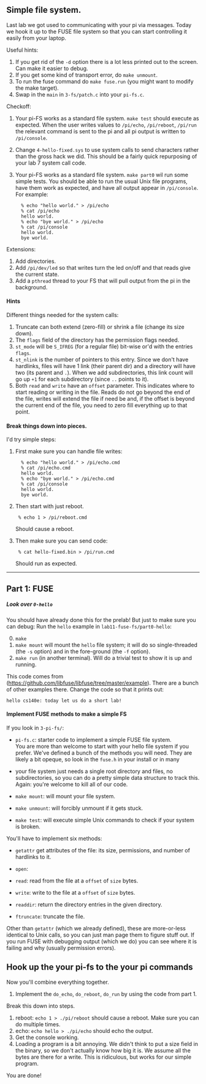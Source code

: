 ## Simple file system.

Last lab we got used to communicating with your pi via messages.  Today 
we hook it up to the FUSE file system so that you can start controlling it
easily from your laptop.

Useful hints:
  1. If you get rid of the `-d` option there is a lot less printed out to the 
     screen.  Can make it easier to debug.
  2. If you get some kind of transport error, do `make unmount`.
  3. To run the fuse command do `make fuse.run` (you might want to modify
     the make target).
  4. Swap in the `main` in `3-fs/patch.c` into your `pi-fs.c`.

Checkoff:

  1.  Your pi-FS works as a standard file system.  `make test` should
      execute as expected.  When the user writes values to `/pi/echo`,
      `/pi/reboot`, `/pi/run` the relevant command is sent to the pi
      and all pi output is written to `/pi/console`.

  2. Change `4-hello-fixed.sys` to use system calls to send characters
     rather than the gross hack we did.  This should be a fairly quick
     repurposing of your lab 7 system call code.


  2. Your pi-FS works as a standard file system.  `make part0` wil
  run some simple tests.  You should be able to run the usual
  Unix file programs, have them work as expected, and have all
  output appear in `/pi/console`.  For example:

           % echo "hello world." > /pi/echo
           % cat /pi/echo
           hello world.
           % echo "bye world." > /pi/echo
           % cat /pi/console
           hello world.
           bye world.

Extensions:

   1. Add directories.
   2. Add `/pi/dev/led` so that writes turn the led on/off and that
   reads give the current state.
   3. Add a `pthread` thread to your FS that will pull output from
   the pi in the background.

#### Hints

Different things needed for the system calls:
   1. Truncate can both extend (zero-fill) or shrink a file (change its size down).
   2. The `flags` field of the directory has the permission flags needed.
   3. `st_mode` will be `S_IFREG` (for a regular file) bit-wise or'd with 
      the entries `flags`.
   4. `st_nlink` is the number of pointers to this entry.  Since we don't have
      hardlinks, files will have 1 link (their parent dir) and a directory
      will have two (its parent and `.`).  When we add subdirectories, this 
      link count will go up `+1` for each subdirectory (since `..` points to it). 
   5. Both `read` and `write` have an `offset` parameter.  This indicates where
      to start reading or writing in the file.  Reads do not go beyond the end
      of the file, writes will extend the file if need be and, if 
      the offset is beyond the current end of the file, you need
      to zero fill everything up to that point.
  
#### Break things down into pieces.

I'd try simple steps:

  1. First make sure you can handle file writes:

           % echo "hello world." > /pi/echo.cmd
           % cat /pi/echo.cmd
           hello world.
           % echo "bye world." > /pi/echo.cmd
           % cat /pi/console
           hello world.
           bye world.

   2. Then start with just reboot.

           % echo 1 > /pi/reboot.cmd

      Should cause a reboot.

   3. Then make sure you can send code:
   
           % cat hello-fixed.bin > /pi/run.cmd

      Should run as expected.

----------------------------------------------------------------------
## Part 1: FUSE

##### Look over `0-hello`

You should have already done this for the prelab!  But just to make sure you can 
debug: Run the `hello` example in `lab11-fuse-fs/part0-hello`:

  0. `make`
  1. `make mount` will mount the `hello` file system; it will do so
  single-threaded (the `-s` option) and in the fore-ground (the `-f`
  option).  
  2. `make run` (in another terminal).  Will do a trivial test to show
  it is up and running.

This code comes from (https://github.com/libfuse/libfuse/tree/master/example).
There are a bunch of other examples there.  Change the code so
that it prints out:

    hello cs140e: today let us do a short lab!

#### Implement FUSE methods to make a simple FS 

If you look in `3-pi-fs/`:

  - `pi-fs.c`: starter code to implement a simple FUSE file system.  
     You are more than welcome to start with your hello file system if
     you prefer.  We've defined a bunch of the methods you will need.
     They are likely a bit opeque, so look in the `fuse.h` in your 
     install or in many 

  - your file system just needs a single root directory and files, no 
    subdirectories, so you can do a pretty simple data structure to 
    track this.  Again: you're welcome to kill all of our code.
 
  - `make mount`: will mount your file system.
  - `make unmount`: will forcibly unmount if it gets stuck.
   - `make test`: will execute simple Unix commands to check if your 
   system is broken.

You'll have to implement six methods:

   - `getattr` get attributes of the file: its size, permissions, and
   number of hardlinks to it.

   - `open`: 

   - `read`: read from the file at a `offset` of `size` bytes.

   - `write`: write to the file at a `offset` of `size` bytes.

   - `readdir`: return the directory entries in the given directory.

   - `ftruncate`: truncate the file.

Other than `getattr` (which we already defined), these are more-or-less
identical to Unix calls, so you can just man page them to figure stuff
out.  If you run FUSE with debugging output (which we do) you can see
where it is failing and why (usually permission errors).

## Hook up the your pi-fs to the your pi commands

Now you'll combine everything together.

  1. Implement the `do_echo`, `do_reboot`, `do_run` by using the code from
     part 1.

Break this down into steps.

  1. reboot:  `echo 1 > ./pi/reboot` should cause a reboot.  Make sure
  you can do multiple times.
  2. echo: `echo hello > ./pi/echo` should echo the output.  
  3. Get the console working.
  4. Loading a program is a bit annoying.  We didn't think to put a
  size field in the binary, so we don't actually know how big it is.
  We assume all the bytes are there for a write.  This is ridiculous,
  but works for our simple program. 

You are done!
